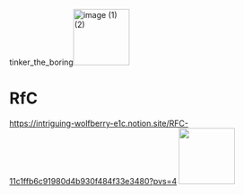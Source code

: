<!-- Don't cp mf :) -->
tinker_the_boring<img width="100" height="100" alt="image (1) (2)" src="https://github.com/user-attachments/assets/b003d0b5-bbb8-479b-825b-8b3486d4c69a" />

<!--<p align="center">
  <img src="https://profile-counter.glitch.me/{nagpichikaganesh}/count.svg" alt="nagpichikaganesh :: Visitor's Count" />
</p> -->



<!-- U are pirating from "github.com/nags0x" i.e me :( -->

<!--
<p align="center">
  currently working on 0xtiles/ ideation stage
</p>
<p align="center">
  motto/ tinker-the-boring
</p>


<p align="center">
  <img src="https://github.com/user-attachments/assets/f639fe0f-a7d2-45f0-9c97-42538b95dcc7" width="500" alt="animated hello">
</p>

<!--<div align="center">
  <img src="https://github.com/user-attachments/assets/533a6191-d2df-48fd-b8cd-d520096f818a" alt="Elon Musk entering Twitter HQ" width="640">
</div> -->

<!--
```
printf(" ███████████████████████████████████████████████████  ██╗  ██╗███████╗██╗     ██╗      ██████╗
████████████████████████████████████████████████████████████  ██║  ██║██╔════╝██║     ██║     ██╔═══██╗
███████████████████████████████████`.        ╙██████████████  ███████║█████╗  ██║     ██║     ██║   ██║
████████████████████████████████▀  ¿▓▓▓▓▓▓▓▓▄/ "████████████  ██╔══██║██╔══╝  ██║     ██║     ██║   ██║
██████████████████████████████▀.  ▓▓▓▓▓▓▓▓▓▓▓▓   ▐██████████  ██║  ██║███████╗███████╗███████╗╚██████╔╝▄█╗
██████████████████████████████ `  ▓▓▓▓▓▓▓▓▓▓▓▓  ` ██████████  ╚═╝  ╚═╝╚══════╝╚══════╝╚══════╝ ╚═════╝ ╚═╝
██████████████████████████████ `  ▓▓▓▓▓▓▓▓▓▓▓▓   ▄██████████         
▀██████████████████████████████▌  ▀▀▓▓▓▓▓▓▓▌╓╖. ████████████  
█▄▀██████████████████████████████▄ ╩╦╙▀▀▀▀▀ ╣`,█████████████ 
▄▀█▄╙█████████████████████▀▀▀▀█████▄▄ .... ,▄███████▀███████  
██▄▀█▄╙█████████████████▀  ╪╢%╦══~╓,└ ╚▒▒▒ ╙▀|,╓╓═╤H   ▀████  
█▀▀▀-▀█▌▄▀█████████████   ║▒▒▒▒▒▒▒▒▒▒╢╦ ╘ -╣▒▒▒▒▒▒▒▒▒╢╕   ▀█  
██▄▀██└║▄▄▄████████████▄          ═╕╕╕╕╕═╕═══════       ▄▄▄▄ 
████▄▀█▌║███  ████████▌         ╕   ╩▒▒▒▒▒▒▒▒▒Ñ          ███
██████▌Ö▓▌   ▀██████████`╔▒▒╣ █ ▒▒m   ╚▒╢▒▒▒╩ -╣▒ ▌ ▒▒▒ ████  ██╗    ██╗ ██████╗ ██████╗ ██╗     ██████╗ 
████ -"" ∞╙,▀.╙▀███████╜ ▒▒▒ ▄█ Ñ   -   S.  ═▒▒▒▒ █ ║▒▒╕└███  ██║    ██║██╔═══██╗██╔══██╗██║     ██╔══██╗
████████▄ -«   ∞▄.▀",╓═     ╒██   ═╣▒▒ `Ñ╛        █▌ ▒▒▒ ███  ██║ █╗ ██║██║   ██║██████╔╝██║     ██║  ██║
█████████▌ º     ╤╣▒╣╩^",▄▄███▀  ▒▒╣"     ''''''' ▀▀     `██  ██║███╗██║██║   ██║██╔══██╗██║     ██║  ██║
█████████  ▌       ▄▄████████─         ---------    L'▒▒▒ ██  ╚███╔███╔╝╚██████╔╝██║  ██║███████╗██████╔╝
▀▀▀▀▀▀▀▀▀▀▀▀▀-     ▀▀▀▀▀▀▀▀▀▀       '╧╧╧╧╧╧╧╧╧`     ╚ ╧╧╧- ▀   ╚══╝╚══╝  ╚═════╝ ╚═╝  ╚═╝╚══════╝╚═════╝ !")
```
-->

<!--
# github stats
<!-- Horizontal line -->
<!--
<p align="center"> <a href="https://github.com/ryo-ma/github-profile-trophy"><img src="https://github-profile-trophy.vercel.app/?username=nags0x" alt="nags0x" /></a> </p>
<!-- Use HTML for side-by-side images with a gap -->
<!--
<p align="center">
  
  <img src="https://github-readme-streak-stats.herokuapp.com/?user=nags0x&theme=light&hide_border=true" alt="Streak Stats" width="48%" />

  <img src="https://github-readme-stats.vercel.app/api/top-langs/?username=nags0x&theme=light&hide_border=true&include_all_commits=false&count_private=false&layout=compact" alt="Top Languages" width="41%" />

  <img src = "https://github.com/user-attachments/assets/b978e78a-e426-482d-a93a-cfe0edb2fdc9" alt="Custom Image" width="10%" />

</p>









<!--# shabby nos

<!--<div align="left">
  <img src="https://leetcard.jacoblin.cool/nagpichikaganesh" alt="Leetcode Stats" style="transform: rotate(180deg);"/>
</div>-->
<!--<div align="left">
  <img src="https://leetcard.jacoblin.cool/nagpichikaganesh?ext=heatmap" alt="Leetcode Stats" style="transform: rotate(180deg); width: 55%"/>
</div> -->


<!--# more nos
<div align="left" style="width: 300px;">
  <a href="https://www.geeksforgeeks.org/user/nagpichikaganesh/">
    <img src="https://geeks-for-geeks-stats-card.vercel.app/?username=nagpichikaganesh" alt="GFG stats" style="width: 55%;">
  </a>
</div> -->


# RfC
https://intriguing-wolfberry-e1c.notion.site/RFC-11c1ffb6c91980d4b930f484f33e3480?pvs=4 <img src="https://media.tenor.com/D_lanvlgizMAAAAi/javier-guerrero-mew-pokemon-nintendo-pixel.gif" width="100">

<!--
# liked it?
<div align="left">
  <a href="https://www.buymeacoffee.com/pichikaganesh" style="text-decoration: none;">
    <img src="https://cdn.buymeacoffee.com/buttons/v2/default-yellow.png" width="160" alt="buymeacoffee"/>
  </a>
<h2 style="font-family: Arial, sans-serif;">Btc</h2>
<p style="font-family: Arial, sans-serif;">bc1qp89pt4x5vkavk3j87456q3u6jl6dr60ck9qx92</p>

<h2 style="font-family: Arial, sans-serif;">Sol</h2>
<p style="font-family: Arial, sans-serif;">Cvx7VFYBhsQHHiFpA2jp138Eo52WsLSReD3qVePEax19</p>


